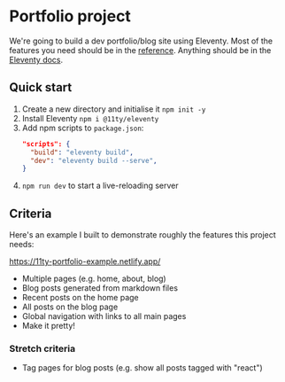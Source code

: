 # Portfolio project

We're going to build a dev portfolio/blog site using Eleventy. Most of the features you need should be in the [reference](/reference.md). Anything should be in the [Eleventy docs](https://11ty.dev/docs).

## Quick start

1. Create a new directory and initialise it `npm init -y`
1. Install Eleventy `npm i @11ty/eleventy`
1. Add npm scripts to `package.json`:
   ```json
   "scripts": {
     "build": "eleventy build",
     "dev": "eleventy build --serve",
   }
   ```
1. `npm run dev` to start a live-reloading server

## Criteria

Here's an example I built to demonstrate roughly the features this project needs:

https://11ty-portfolio-example.netlify.app/

- Multiple pages (e.g. home, about, blog)
- Blog posts generated from markdown files
- Recent posts on the home page
- All posts on the blog page
- Global navigation with links to all main pages
- Make it pretty!

### Stretch criteria

- Tag pages for blog posts (e.g. show all posts tagged with "react")
